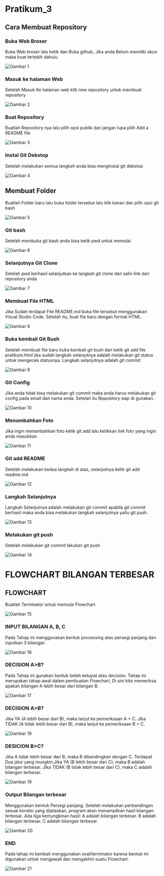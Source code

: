 # Pratikum_3
## Cara Membuat Repository

### Buka Web Broser
Buka Web broser lalu ketik dan Buka github, Jika anda Belum memiliki akun maka buat terlebih dahulu <p>
![Gambar 1](Screenshots/ss1.png)

### Masuk ke halaman Web
Setelah Masuk Ke halaman web klik new repository untuk membuat repository <p>
![Gambar 2](Screenshots/ss2.png)

### Buat Repository
Buatlah Repository nya lalu pilih opsi publik dan jangan lupa pilih Add a README file <p>
![Gambar 3](Screenshots/ss3.png)

### Instal Git Dekstop
Setelah melakukan semua langkah anda bisa mengInstal git dekstop <p>
![Gambar 4](Screenshots/ss4.png)

## Membuat Folder
Buatlah Folder baru lalu buka folder tersebut lalu klik kanan dan pilih opsi git bash <p>
![Gambar 5](Screenshots/ss6.png)

### Git bash
Setelah membuka git bash anda bisa ketik pwd untuk memulai <p>
![Gambar 6](Screenshots/ss7.png)

### Selanjutnya Git Clone
Setelah pwd berhasil selanjutkan ke langkah git clone dan salin link dari repository anda <p>
![Gambar 7](Screenshots/ss8.png)

### Membuat File HTML
Jika Sudah terdapat File README.md buka file tersebut menggunakan Visual Studio Code. Setelah itu, buat file baru dengan format HTML. <p>
![Gambar 8](Screenshots/ss9.png)

### Buka kembali Git Bush
Setelah membuat file baru buka kembali git bush dan ketik git add file pratikum.html jika sudah langkah selanjutnya adalah melakukan git status untuk mengecek statusnya. Langkah selanjutnya adalah git commit <p>
![Gambar 9](Screenshots/ss10.png)

### Git Config
Jika anda tidak bisa melakukan git commit maka anda harus melakukan git config pada email dan nama anda. Setelah itu Repository siap di gunakan. <p>
![Gambar 10](Screenshots/ss11.png)

### Menambahkan Foto 
Jika ingin menambahkan foto ketik git add lalu ketikkan link foto yang ingin anda masukkan <p>
![Gambar 11](Screenshots/ss12.png)

### Git add README
Setelah melakukan kedua langkah di atas, selanjutnya ketik git add readme.md  <p>
![Gambar 12](Screenshots/ss14.png) 

### Langkah Selanjutnya
Langkah Selanjutnya adalah melakukan git commit apabila git commit berhasil maka anda bisa melakukan langkah selanjutnya yaitu git push. <p>
![Gambar 13](Screenshots/ss16.png) 

### Melakukan git push 
Setelah melakukan git commit lakukan git push <p>
![Gambar 14](Screenshots/ss18.png)

# FLOWCHART BILANGAN TERBESAR 
## FLOWCHART 
Buatlah Terminator untuk memulai Flowchart <p>
![Gambar 15](Screenshots/ss19.png)

### INPUT BILANGAN A, B, C
Pada Tahap ini menggunakan bentuk processing atau persegi panjang dan inputkan 3 bilangan <p>
![Gambar 16](Screenshots/ss20.png)

### DECISION A>B?
Pada Tahap ini gunakan bentuk belah ketupat atau decision. Tahap ini merupakan tahap awal dalam pembuatan Flowchart, Di sini kita memeriksa apakah bilangan A lebih besar dari bilangan B. <p>
![Gambar 17](Screenshots/ss23.png)

### DECISION A>B?
 Jika YA (A lebih besar dari B), maka lanjut ke pemeriksaan A > C.  Jika TIDAK (A tidak lebih besar dari B), maka lanjut ke pemeriksaan B > C. <p>
 ![Gambar 18](Screenshots/ss24.png)

 ### DESICION B>C?
 Jika A tidak lebih besar dari B, maka B dibandingkan dengan C.  Terdapat Dua jalur yang mungkin:Jika YA (B lebih besar dari C), maka B adalah bilangan terbesar.
 Jika TIDAK (B tidak lebih besar dari C), maka C adalah bilangan terbesar. <p>
 ![Gambar 19](Screenshots/ss25.png)

 ### Output Bilangan terbesar
 Menggunakan bentuk Persegi panjang. Setelah melakukan perbandingan sesuai kondisi yang dijelaskan, program akan menampilkan hasil bilangan terbesar. Ada tiga kemungkinan hasil: A adalah bilangan terbesar. B adalah bilangan terbesar. C adalah bilangan terbesar. <p>
 ![Gambar 20](Screenshots/ss27.png)

### END
Pada tahap ini kembali menggunakan oval/terminator karena bentuk ini digunakan untuk mengawali dan mengakhiri suatu Flowchart. <p>
![Gambar 21](Screenshots/ss29.png)


